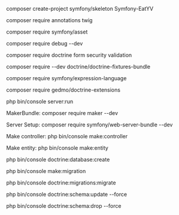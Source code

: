 composer create-project symfony/skeleton Symfony-EatYV

composer require annotations twig

composer require symfony/asset

composer require debug --dev

composer require doctrine form security validation

composer require --dev doctrine/doctrine-fixtures-bundle

composer require symfony/expression-language

composer require gedmo/doctrine-extensions


php bin/console server:run

MakerBundle:
composer require maker --dev

Server Setup:
composer require symfony/web-server-bundle --dev

Make controller:
php bin/console make:controller

Make entity:
php bin/console make:entity

php bin/console doctrine:database:create

php bin/console make:migration

php bin/console doctrine:migrations:migrate

php bin/console doctrine:schema:update --force

php bin/console doctrine:schema:drop --force
